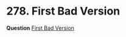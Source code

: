 # 278. First Bad Version

**Question** [First Bad Version](https://leetcode.com/problems/first-bad-version/?envType=study-plan&id=algorithm-i)
